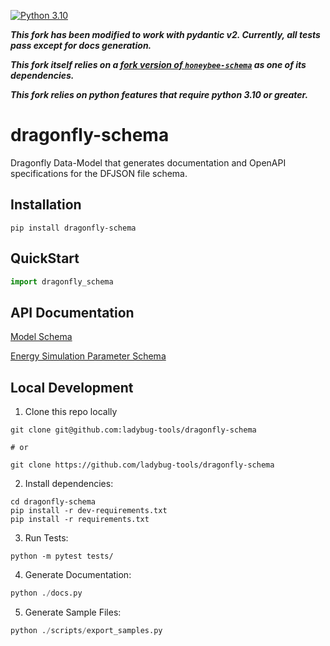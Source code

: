 <!-- [![Build Status](https://travis-ci.com/ladybug-tools/dragonfly-schema.svg?branch=master)](https://travis-ci.com/ladybug-tools/dragonfly-schema)
[![Coverage Status](https://coveralls.io/repos/github/ladybug-tools/dragonfly-schema/badge.svg?branch=master)](https://coveralls.io/github/ladybug-tools/dragonfly-schema)

[![Python 3.7](https://img.shields.io/badge/python-3.7-blue.svg)](https://www.python.org/downloads/release/python-370/) -->
[![Python 3.10](https://img.shields.io/badge/python-3.10-blue.svg)](https://www.python.org/downloads/release/python-3100/)

***This fork has been modified to work with pydantic v2. Currently, all tests pass except for docs generation.***

***This fork itself relies on a [fork version of `honeybee-schema`](https://github.com/Ayush-Abraham/honeybee-schema) as one of its dependencies.***

***This fork relies on python features that require python 3.10 or greater.***

# dragonfly-schema

Dragonfly Data-Model that generates documentation and OpenAPI specifications for
the DFJSON file schema.

## Installation

```console
pip install dragonfly-schema
```

## QuickStart

```python
import dragonfly_schema

```

## API Documentation

[Model Schema](https://ladybug-tools.github.io/dragonfly-schema/model.html)

[Energy Simulation Parameter Schema](https://ladybug-tools-in2.github.io/honeybee-schema/simulation-parameter.html)

## Local Development

1. Clone this repo locally

```console
git clone git@github.com:ladybug-tools/dragonfly-schema

# or

git clone https://github.com/ladybug-tools/dragonfly-schema
```

2. Install dependencies:

```console
cd dragonfly-schema
pip install -r dev-requirements.txt
pip install -r requirements.txt
```

3. Run Tests:

```console
python -m pytest tests/
```

4. Generate Documentation:

```python
python ./docs.py
```

5. Generate Sample Files:

```python
python ./scripts/export_samples.py
```
